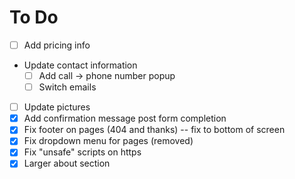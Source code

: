 # To Do

* [ ] Add pricing info
* Update contact information
  * [ ] Add call -> phone number popup
  * [ ] Switch emails
* [ ] Update pictures
* [x] Add confirmation message post form completion
* [x] Fix footer on pages (404 and thanks) -- fix to bottom of screen
* [x] Fix dropdown menu for pages (removed)
* [x] Fix "unsafe" scripts on https
* [x] Larger about section
